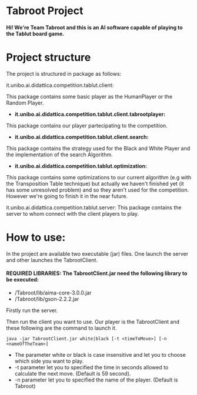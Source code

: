 # Tabroot Project
#### Hi! We're Team Tabroot and this is an AI software capable of playing to the Tablut board game.



# Project structure

The project is structured in package as follows:

it.unibo.ai.didattica.competition.tablut.client:

This package contains some basic player as the HumanPlayer or the Random Player.

- **it.unibo.ai.didattica.competition.tablut.client.tabrootplayer:**

This package contains our player partecipating to the competition.

- **it.unibo.ai.didattica.competition.tablut.client.search:**

This package contains the strategy used for the Black and White Player and the implementation of the search Algorithm.

- **it.unibo.ai.didattica.competition.tablut.optimization:**

This package contains some optimizations to our current algorithm (e.g with the Transposition Table technique) but actually we haven't finished yet (it has some unresolved problem) and so they aren't used for the competition. However we're going to finish it in the near future.

it.unibo.ai.didattica.competition.tablut.server:
This package contains the server to whom connect with the client players to play.



# How to use:

In the project are available two executable (jar) files. One launch the server and other launches the TabrootClient.

#### **REQUIRED LIBRARIES: The TabrootClient.jar need the following library to be executed:**
- /Tabroot/lib/aima-core-3.0.0.jar
- /Tabroot/lib/gson-2.2.2.jar


Firstly run the server.

Then run the client you want to use.
Our player is the TabrootClient and these following are the command to launch it.

```
java -jar TabrootClient.jar white|black [-t <timeToMove>] [-n <nameOfTheTeam>]
```

- The parameter white or black is case insensitive and let you to choose which side you want to play.
- -t parameter let you to specified the time in seconds allowed to calculate the next move. (Default is 59 second).
- -n parameter let you to specified the name of the player. (Default is Tabroot)
